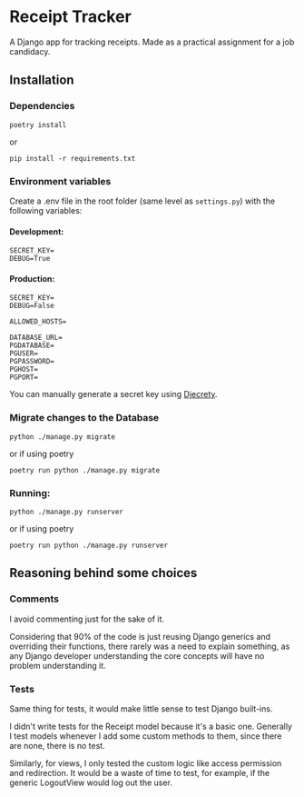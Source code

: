 # Receipt Tracker
A Django app for tracking receipts. Made as a practical assignment for a job candidacy.

## Installation
### Dependencies
```
poetry install
``` 
or 
```
pip install -r requirements.txt
```

### Environment variables
Create a .env file in the root folder (same level as `settings.py`) with the following variables:

#### Development:
```
SECRET_KEY=
DEBUG=True
```

#### Production:
```
SECRET_KEY=
DEBUG=False

ALLOWED_HOSTS=

DATABASE_URL=
PGDATABASE=
PGUSER=
PGPASSWORD=
PGHOST=
PGPORT=
```

You can manually generate a secret key using [Djecrety](https://djecrety.ir).

### Migrate changes to the Database
```
python ./manage.py migrate
```
or if using poetry
```
poetry run python ./manage.py migrate
```

### Running:
```
python ./manage.py runserver
```
or if using poetry
```
poetry run python ./manage.py runserver
```

## Reasoning behind some choices

### Comments
I avoid commenting just for the sake of it. 

Considering that 90% of the code is just reusing Django generics and overriding their functions, there rarely was a need to explain something, as any Django developer understanding the core concepts will have no problem understanding it.


### Tests
Same thing for tests, it would make little sense to test Django built-ins.

I didn't write tests for the Receipt model because it's a basic one. Generally I test models whenever I add some custom methods to them, since there are none, there is no test.

Similarly, for views, I only tested the custom logic like access permission and redirection. It would be a waste of time to test, for example, if the generic LogoutView would log out the user.

